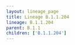```yaml
---
layout: lineage_page
title: Lineage B.1.1.204
lineage: B.1.1.204
parent: B.1.1
children: ['B.1.1.204']
---
```

